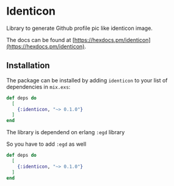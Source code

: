 # Identicon

Library to generate Github profile pic like identicon image.

The docs can be found at [https://hexdocs.pm/identicon](https://hexdocs.pm/identicon).

## Installation

The package can be installed
by adding `identicon` to your list of dependencies in `mix.exs`:

```elixir
def deps do
  [
    {:identicon, "~> 0.1.0"}
  ]
end
```

The library is dependend on erlang `:egd` library

So you have to add `:egd` as well

```elixir
def deps do
  [
    {:identicon, "~> 0.1.0"}
  ]
end
```
